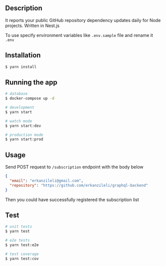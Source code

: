 ## Description

It reports your public GitHub repository dependency updates daily for Node projects. Written in Nest.js

To use specify environment variables like `.env.sample` file and rename it `.env`

## Installation

```bash
$ yarn install
```

## Running the app

```bash
# database
$ docker-compose up -d

# development
$ yarn start

# watch mode
$ yarn start:dev

# production mode
$ yarn start:prod
```

## Usage

Send POST request to `/subscription` endpoint with the body below

```json
{
  "email": "erkanzileli@gmail.com",
  "repository": "https://github.com/erkanzileli/graphql-backend"
}
```

Then you could have successfully registered the subscription list

## Test

```bash
# unit tests
$ yarn test

# e2e tests
$ yarn test:e2e

# test coverage
$ yarn test:cov
```
